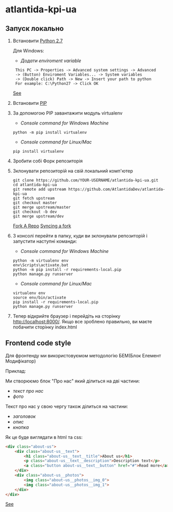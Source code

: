 # atlantida-kpi-ua

## Запуск локально

1. Встановити [Python 2.7](https://www.python.org/downloads/)
   
   Для Windows:
   - *Додати enviroment variable*
   ```commandline
    This PC -> Properties -> Advanced system settings -> Advanced
	-> (Button) Enviroment Variables... -> System variables 
	-> (Double click) Path -> New -> Insert your path to python
	For example: C:\Python27 -> Click OK
    ```
	[See](https://www.nextofwindows.com/how-to-addedit-environment-variables-in-windows-7)
   
2. Встановити [PIP](https://pip.pypa.io/en/stable/installing/)
3. За допомогою PIP завантажити модуль virtualenv

    - *Console command for Windows Machine*
    ```commandline
    python -m pip install virtualenv
    ```
    
    - *Console command for Linux/Mac*
    ```commandline
    pip install virtualenv
    ```

4. Зробити собі Форк репозиторія
5. Зклонувати репозиторій на свій локальний комп'ютер
	
	```commandline
	git clone https://github.com/YOUR-USERNAME/atlantida-kpi-ua.git
    cd atlantida-kpi-ua
	git remote add upstream https://github.com/AtlantidaDev/atlantida-kpi-ua
	git fetch upstream
	git checkout master
	git merge upstream/master
	git checkout -b dev
	git merge upstream/dev
    ```
	
	[Fork A Repo](https://help.github.com/articles/fork-a-repo/)
	[Syncing a fork](https://help.github.com/articles/syncing-a-fork/)

6. З консолі перейти в папку, куди ви зклонували репозиторій
    і запустити наступні команди:
    
    - *Console command for Windows Machine*
    ```commandline
    python -m virtualenv env
    env\Scripts\activate.bat
    python -m pip install -r requirements-local.pip
    python manage.py runserver
    ```

    - *Console command for Linux/Mac*
    ```commandline
    virtualenv env
    source env/bin/activate
    pip install -r requirements-local.pip
    python manage.py runserver
    ```
7. Тепер відкрийте браузер і перейдіть на сторінку
    [http://localhost:8000/](http://localhost:8000/).
    Якщо все зроблено правильно, ви маєте побачити сторінку index.html


## Frontend code style

Для фронтенду ми використовуємом методологію БЕМ(Блок Елемент Модифікатор)

Приклад:

Ми створюємо блок "Про нас" який ділиться на дві частини:
- *текст про нас*
- *фото*

Текст про нас у свою чергу також ділиться на частини:
- *заголовок*
- *опис*
- *кнопка*

Як це буде виглядати в html та css:
```html
<div class="about-us">
    <div class="about-us__text">
        <h1 class="about-us__text__title">About us</h1>
        <p class="about-us__text__description">Description text</p>
        <a class="button about-us__text__button" href="#">Read more</a>
    </div>
    <div class="about-us__photos">
        <img class="about-us__photos__img_0">
        <img class="about-us__photos__img_1">
    </div>
</div>
```

[See](https://ru.bem.info/methodology/key-concepts/)